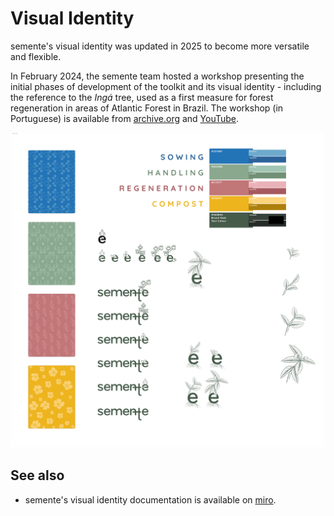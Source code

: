 # Visual Identity

semente's visual identity was updated in 2025 to become more versatile and flexible.

In February 2024, the semente team hosted a workshop presenting the initial phases of development of the toolkit and its visual identity - including the reference to the _Ingá_ tree, used as a first measure for forest regeneration in areas of Atlantic Forest in Brazil. The workshop (in Portuguese) is available from [archive.org](https://archive.org/details/semente-identidade-comunicacao) and [YouTube](https://www.youtube.com/watch?v=ISYXjBHd8gs).

![identity](identity.png)

## See also

- semente's visual identity documentation is available on [miro](https://miro.com/app/board/uXjVIEuVadM=/).